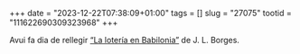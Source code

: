 +++
date = "2023-12-22T07:38:09+01:00"
tags = []
slug = "27075"
tootid = "111622690309323968"
+++

Avui fa dia de rellegir [“La lotería en Babilonia”](https://ciudadseva.com/texto/la-loteria-en-babilonia/) de J. L. Borges.
